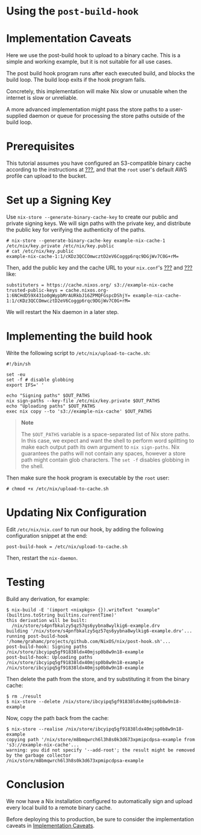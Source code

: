 # Using the `post-build-hook`

# Implementation Caveats

Here we use the post-build hook to upload to a binary cache. This is a
simple and working example, but it is not suitable for all use cases.

The post build hook program runs after each executed build, and blocks
the build loop. The build loop exits if the hook program fails.

Concretely, this implementation will make Nix slow or unusable when the
internet is slow or unreliable.

A more advanced implementation might pass the store paths to a
user-supplied daemon or queue for processing the store paths outside of
the build loop.

# Prerequisites

This tutorial assumes you have configured an S3-compatible binary cache
according to the instructions at
[???](#ssec-s3-substituter-authenticated-writes), and that the `root`
user's default AWS profile can upload to the bucket.

# Set up a Signing Key

Use `nix-store --generate-binary-cache-key` to create our public and
private signing keys. We will sign paths with the private key, and
distribute the public key for verifying the authenticity of the paths.

    # nix-store --generate-binary-cache-key example-nix-cache-1 /etc/nix/key.private /etc/nix/key.public
    # cat /etc/nix/key.public
    example-nix-cache-1:1/cKDz3QCCOmwcztD2eV6Coggp6rqc9DGjWv7C0G+rM=

Then, add the public key and the cache URL to your `nix.conf`'s
[???](#conf-trusted-public-keys) and [???](#conf-substituters) like:

    substituters = https://cache.nixos.org/ s3://example-nix-cache
    trusted-public-keys = cache.nixos.org-1:6NCHdD59X431o0gWypbMrAURkbJ16ZPMQFGspcDShjY= example-nix-cache-1:1/cKDz3QCCOmwcztD2eV6Coggp6rqc9DGjWv7C0G+rM=

We will restart the Nix daemon in a later step.

# Implementing the build hook

Write the following script to `/etc/nix/upload-to-cache.sh`:

    #!/bin/sh
    
    set -eu
    set -f # disable globbing
    export IFS=' '
    
    echo "Signing paths" $OUT_PATHS
    nix sign-paths --key-file /etc/nix/key.private $OUT_PATHS
    echo "Uploading paths" $OUT_PATHS
    exec nix copy --to 's3://example-nix-cache' $OUT_PATHS

> **Note**
> 
> The `$OUT_PATHS` variable is a space-separated list of Nix store
> paths. In this case, we expect and want the shell to perform word
> splitting to make each output path its own argument to `nix
> sign-paths`. Nix guarantees the paths will not contain any spaces,
> however a store path might contain glob characters. The `set -f`
> disables globbing in the shell.

Then make sure the hook program is executable by the `root` user:

    # chmod +x /etc/nix/upload-to-cache.sh

# Updating Nix Configuration

Edit `/etc/nix/nix.conf` to run our hook, by adding the following
configuration snippet at the end:

    post-build-hook = /etc/nix/upload-to-cache.sh

Then, restart the `nix-daemon`.

# Testing

Build any derivation, for example:

    $ nix-build -E '(import <nixpkgs> {}).writeText "example" (builtins.toString builtins.currentTime)'
    this derivation will be built:
      /nix/store/s4pnfbkalzy5qz57qs6yybna8wylkig6-example.drv
    building '/nix/store/s4pnfbkalzy5qz57qs6yybna8wylkig6-example.drv'...
    running post-build-hook '/home/grahamc/projects/github.com/NixOS/nix/post-hook.sh'...
    post-build-hook: Signing paths /nix/store/ibcyipq5gf91838ldx40mjsp0b8w9n18-example
    post-build-hook: Uploading paths /nix/store/ibcyipq5gf91838ldx40mjsp0b8w9n18-example
    /nix/store/ibcyipq5gf91838ldx40mjsp0b8w9n18-example

Then delete the path from the store, and try substituting it from the
binary cache:

    $ rm ./result
    $ nix-store --delete /nix/store/ibcyipq5gf91838ldx40mjsp0b8w9n18-example

Now, copy the path back from the cache:

    $ nix-store --realise /nix/store/ibcyipq5gf91838ldx40mjsp0b8w9n18-example
    copying path '/nix/store/m8bmqwrch6l3h8s0k3d673xpmipcdpsa-example from 's3://example-nix-cache'...
    warning: you did not specify '--add-root'; the result might be removed by the garbage collector
    /nix/store/m8bmqwrch6l3h8s0k3d673xpmipcdpsa-example

# Conclusion

We now have a Nix installation configured to automatically sign and
upload every local build to a remote binary cache.

Before deploying this to production, be sure to consider the
implementation caveats in [Implementation
Caveats](#chap-post-build-hook-caveats).
